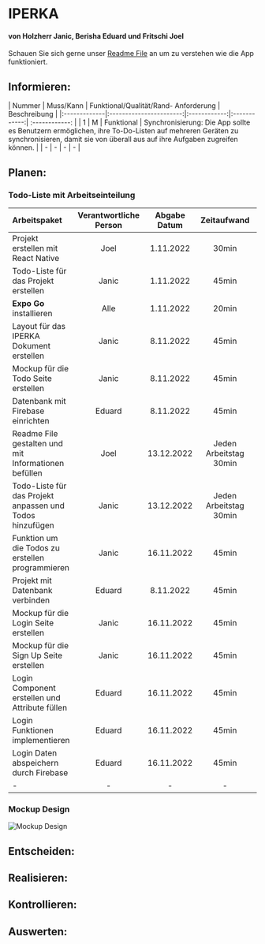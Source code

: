 # IPERKA
#### von Holzherr Janic, Berisha Eduard und Fritschi Joel
Schauen Sie sich gerne unser [Readme File](https://github.com/SomethingLikeAChicken/Native-Todo-List/blob/main/README.md "README.md File") an um zu verstehen wie die App funktioniert.
## Informieren:
| Nummer | Muss/Kann | Funktional/Qualität/Rand- Anforderung | Beschreibung |
|:-------------|:-----------------------:|:------------:|:------------:| :------------: |
| 1 | M | Funktional | Synchronisierung: Die App sollte es Benutzern ermöglichen, ihre To-Do-Listen auf mehreren Geräten zu synchronisieren, damit sie von überall aus auf ihre Aufgaben zugreifen können. | 
| - | - | - | - |
## Planen:
### Todo-Liste mit Arbeitseinteilung
| Arbeitspaket | Verantwortliche Person | Abgabe Datum | Zeitaufwand | Fertig? |
|:-------------|:-----------------------:|:------------:|:------------:| :------------: |
| Projekt erstellen mit React Native | Joel | 1.11.2022 | 30min | Ja |
| Todo-Liste für das Projekt erstellen | Janic | 1.11.2022 | 45min | Ja |
| **Expo Go** installieren | Alle | 1.11.2022 | 20min | Ja |
| Layout für das IPERKA Dokument erstellen | Janic | 8.11.2022 | 45min | Ja |
| Mockup für die Todo Seite erstellen | Janic | 8.11.2022 | 45min | Ja |
| Datenbank mit Firebase einrichten | Eduard | 8.11.2022 | 45min | Ja |
| Readme File gestalten und mit Informationen befüllen | Joel | 13.12.2022 | Jeden Arbeitstag 30min | Nein |
| Todo-Liste für das Projekt anpassen und Todos hinzufügen | Janic | 13.12.2022| Jeden Arbeitstag 30min | Nein |
| Funktion um die Todos zu erstellen programmieren | Janic | 16.11.2022 | 45min | Nein |
| Projekt mit Datenbank verbinden | Eduard | 8.11.2022 | 45min | Ja |
| Mockup für die Login Seite erstellen | Janic | 16.11.2022 | 45min | Ja |
| Mockup für die Sign Up Seite erstellen | Janic | 16.11.2022 | 45min | Ja |
| Login Component erstellen und Attribute füllen | Eduard | 16.11.2022 | 45min | Nein |
| Login Funktionen implementieren | Eduard | 16.11.2022 | 45min | Nein |
| Login Daten abspeichern durch Firebase | Eduard | 16.11.2022 | 45min | Nein |
| - | - | - | - |

### Mockup Design
![Mockup Design](https://github.com/SomethingLikeAChicken/Native-Todo-List/blob/main/resources/MockupDesign.png)
## Entscheiden:
## Realisieren:
## Kontrollieren:
## Auswerten:
